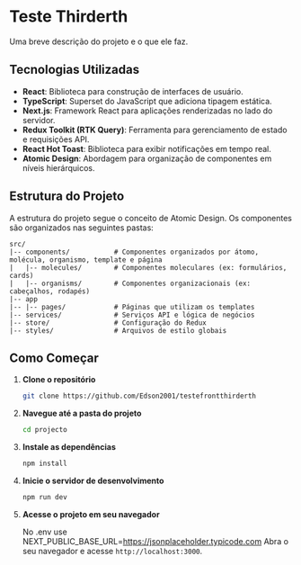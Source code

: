 # Teste Thirderth

Uma breve descrição do  projeto e o que ele faz.

## Tecnologias Utilizadas

- **React**: Biblioteca para construção de interfaces de usuário.
- **TypeScript**: Superset do JavaScript que adiciona tipagem estática.
- **Next.js**: Framework React para aplicações renderizadas no lado do servidor.
- **Redux Toolkit (RTK Query)**: Ferramenta para gerenciamento de estado e requisições API.
- **React Hot Toast**: Biblioteca para exibir notificações em tempo real.
- **Atomic Design**: Abordagem para organização de componentes em níveis hierárquicos.

## Estrutura do Projeto

A estrutura do projeto segue o conceito de Atomic Design. Os componentes são organizados nas seguintes pastas:

```
src/
|-- components/           # Componentes organizados por átomo, molécula, organismo, template e página
|   |-- molecules/        # Componentes moleculares (ex: formulários, cards)
|   |-- organisms/        # Componentes organizacionais (ex: cabeçalhos, rodapés)
|-- app 
|-- |-- pages/            # Páginas que utilizam os templates
|-- services/             # Serviços API e lógica de negócios
|-- store/                # Configuração do Redux
|-- styles/               # Arquivos de estilo globais
```

## Como Começar

1. **Clone o repositório**

   ```bash
   git clone https://github.com/Edson2001/testefrontthirderth
   ```

2. **Navegue até a pasta do projeto**

   ```bash
   cd projecto
   ```

3. **Instale as dependências**

   ```bash
   npm install
   ```

4. **Inicie o servidor de desenvolvimento**

   ```bash
   npm run dev
   ```

5. **Acesse o projeto em seu navegador**

   No .env use NEXT_PUBLIC_BASE_URL=https://jsonplaceholder.typicode.com
   Abra o seu navegador e acesse `http://localhost:3000`.
